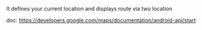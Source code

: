 It defines your current location and displays route via two location

doc: https://developers.google.com/maps/documentation/android-api/start
